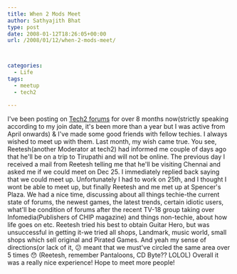 ```yaml
---
title: When 2 Mods Meet
author: Sathyajith Bhat
type: post
date: 2008-01-12T18:26:05+00:00
url: /2008/01/12/when-2-mods-meet/



categories:
  - Life
tags:
  - meetup
  - tech2

---
```

I've been posting on [Tech2 forums][1] for over 8 months now(strictly speaking according to my join date, it's been more than a year but I was active from April onwards) & I've made some good friends with fellow techies. I always wished to meet up with them. Last month, my wish came true. You see, Reetesh(another Moderator at tech2) had informed me couple of days ago that he'll be on a trip to Tirupathi and will not be online. The previous day I received a mail from Reetesh telling me that he'll be visiting Chennai and asked me if we could meet on Dec 25. I immediately replied back saying that we could meet up. Unfortunately I had to work on 25th, and I thought I wont be able to meet up, but finally Reetesh and me met up at Spencer's Plaza. We had a nice time, discussing about all things techie-the current state of forums, the newest games, the latest trends, certain idiotic users, what'll be condition of forums after the recent TV-18 group taking over Infomedia(Publishers of CHIP magazine) and things non-techie, about how life goes on etc. Reetesh tried his best to obtain Guitar Hero, but was unsuccessful in getting it-we tried all shops, Landmark, music world, small shops which sell original and Pirated Games. And yeah my sense of directions(or lack of it, 😕 meant that we must've circled the same area over 5 times 😯 (Reetesh, remember Pantaloons, CD Byte?? LOLOL) Overall it was a really nice experience! Hope to meet more people!

 [1]: https://www.tech2.com/forums

